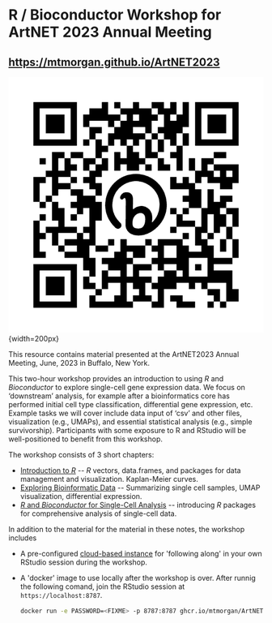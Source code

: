 # R / Bioconductor Workshop for ArtNET 2023 Annual Meeting

## https://mtmorgan.github.io/ArtNET2023

![](man/figures/bit.ly_468FFyO.jpeg){width=200px}

This resource contains material presented at the ArtNET2023 Annual
Meeting, June, 2023 in Buffalo, New York.

This two-hour workshop provides an introduction to using _R_ and
_Bioconductor_ to explore single-cell gene expression data. We focus
on ‘downstream’ analysis, for example after a bioinformatics core has
performed initial cell type classification, differential gene
expression, etc. Example tasks we will cover include data input of
‘csv’ and other files, visualization (e.g., UMAPs), and essential
statistical analysis (e.g., simple survivorship). Participants with
some exposure to R and RStudio will be well-positioned to benefit from
this workshop.

The workshop consists of 3 short chapters:

- [Introduction to _R_][A] -- _R_ vectors, data.frames, and packages
  for data management and visualization. Kaplan-Meier curves.
- [Exploring Bioinformatic Data][B] -- Summarizing single cell
  samples, UMAP visualization, differential expression.
- [_R_ and _Bioconductor_ for Single-Cell Analysis][C] -- introducing
  _R_ packages for comprehensive analysis of single-cell data.

[A]: articles/a_r.html
[B]: articles/b_single_cell.html
[C]: articles/c_seurat_bioconductor.html

In addition to the material for the material in these notes, the
workshop includes

- A pre-configured [cloud-based instance][cloud] for 'following along' in your
  own RStudio session during the workshop.
- A 'docker' image to use locally after the workshop is over. After
  runnig the following comand, join the RStudio session at
  `https://localhost:8787`.

    ```sh
    docker run -e PASSWORD=<FIXME> -p 8787:8787 ghcr.io/mtmorgan/ArtNET2023:latest
    ```

[cloud]: https://workshop.bioconductor.org/
